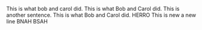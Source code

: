 This is what bob and carol did.
This is what Bob and Carol did.
This is another sentence.
This is what Bob and Carol did.
HERRO
This is new a new line
BNAH BSAH